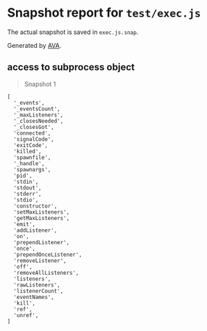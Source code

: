 # Snapshot report for `test/exec.js`

The actual snapshot is saved in `exec.js.snap`.

Generated by [AVA](https://avajs.dev).

## access to subprocess object

> Snapshot 1

    [
      '_events',
      '_eventsCount',
      '_maxListeners',
      '_closesNeeded',
      '_closesGot',
      'connected',
      'signalCode',
      'exitCode',
      'killed',
      'spawnfile',
      '_handle',
      'spawnargs',
      'pid',
      'stdin',
      'stdout',
      'stderr',
      'stdio',
      'constructor',
      'setMaxListeners',
      'getMaxListeners',
      'emit',
      'addListener',
      'on',
      'prependListener',
      'once',
      'prependOnceListener',
      'removeListener',
      'off',
      'removeAllListeners',
      'listeners',
      'rawListeners',
      'listenerCount',
      'eventNames',
      'kill',
      'ref',
      'unref',
    ]
